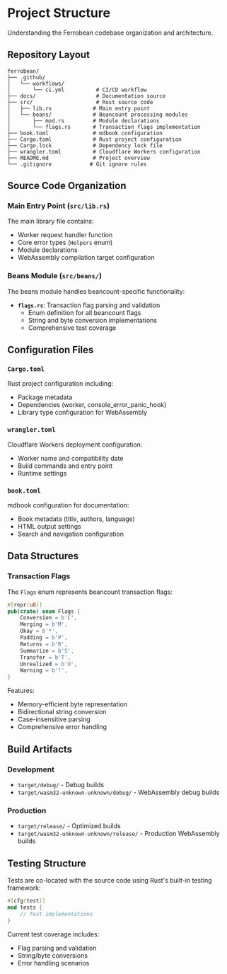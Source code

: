 # Project Structure

Understanding the Ferrobean codebase organization and architecture.

## Repository Layout

```
ferrobean/
├── .github/
│   └── workflows/
│       └── ci.yml          # CI/CD workflow
├── docs/                   # Documentation source
├── src/                    # Rust source code
│   ├── lib.rs             # Main entry point
│   └── beans/             # Beancount processing modules
│       ├── mod.rs         # Module declarations
│       └── flags.rs       # Transaction flags implementation
├── book.toml              # mdbook configuration
├── Cargo.toml             # Rust project configuration
├── Cargo.lock             # Dependency lock file
├── wrangler.toml          # Cloudflare Workers configuration
├── README.md              # Project overview
└── .gitignore            # Git ignore rules
```

## Source Code Organization

### Main Entry Point (`src/lib.rs`)

The main library file contains:

- Worker request handler function
- Core error types (`Helpers` enum)
- Module declarations
- WebAssembly compilation target configuration

### Beans Module (`src/beans/`)

The beans module handles beancount-specific functionality:

- **`flags.rs`**: Transaction flag parsing and validation
  - Enum definition for all beancount flags
  - String and byte conversion implementations
  - Comprehensive test coverage

## Configuration Files

### `Cargo.toml`

Rust project configuration including:
- Package metadata
- Dependencies (worker, console_error_panic_hook)
- Library type configuration for WebAssembly

### `wrangler.toml`

Cloudflare Workers deployment configuration:
- Worker name and compatibility date
- Build commands and entry point
- Runtime settings

### `book.toml`

mdbook configuration for documentation:
- Book metadata (title, authors, language)
- HTML output settings
- Search and navigation configuration

## Data Structures

### Transaction Flags

The `Flags` enum represents beancount transaction flags:

```rust
#[repr(u8)]
pub(crate) enum Flags {
    Conversion = b'C',
    Merging = b'M',
    Okay = b'*',
    Padding = b'P',
    Returns = b'R',
    Summarize = b'S',
    Transfer = b'T',
    Unrealized = b'U',
    Warning = b'!',
}
```

Features:
- Memory-efficient byte representation
- Bidirectional string conversion
- Case-insensitive parsing
- Comprehensive error handling

## Build Artifacts

### Development

- `target/debug/` - Debug builds
- `target/wasm32-unknown-unknown/debug/` - WebAssembly debug builds

### Production

- `target/release/` - Optimized builds
- `target/wasm32-unknown-unknown/release/` - Production WebAssembly builds

## Testing Structure

Tests are co-located with the source code using Rust's built-in testing framework:

```rust
#[cfg(test)]
mod tests {
    // Test implementations
}
```

Current test coverage includes:
- Flag parsing and validation
- String/byte conversions
- Error handling scenarios